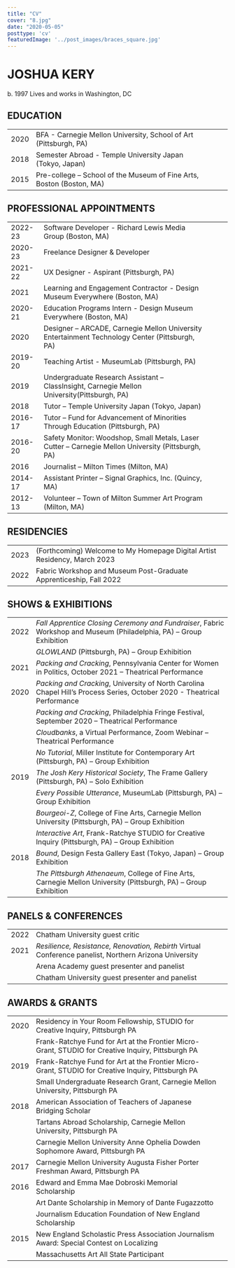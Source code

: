 ```yaml
---
title: "CV"
cover: "8.jpg"
date: "2020-05-05"
posttype: 'cv'
featuredImage: '../post_images/braces_square.jpg'
---
```


# JOSHUA KERY

b. 1997 Lives and works in Washington, DC

##  EDUCATION

|              |                                                              |   |   |   |
|--------------|--------------------------------------------------------------|---|---|---|
| 2020 | BFA - Carnegie Mellon University, School of Art (Pittsburgh, PA)     |   |   |   |
| 2018 | Semester Abroad - Temple University Japan (Tokyo, Japan)             |   |   |   |
| 2015 | Pre-college – School of the Museum of Fine Arts, Boston (Boston, MA) |   |   |   |

##  PROFESSIONAL APPOINTMENTS

|              |                                                                                                    |   |   |   |
|--------------|----------------------------------------------------------------------------------------------------|---|---|---|
| 2022-23 | Software Developer - Richard Lewis Media Group (Boston, MA)                                        |   |   |   |
| 2020-23 | Freelance Designer & Developer                                                                     |   |   |   |
| 2021-22      | UX Designer - Aspirant (Pittsburgh, PA)                                                            |   |   |   |
| 2021         | Learning and Engagement Contractor - Design Museum Everywhere (Boston, MA)                         |   |   |   |
| 2020-21      | Education Programs Intern - Design Museum Everywhere (Boston, MA)                                  |   |   |   |
| 2020         | Designer – ARCADE, Carnegie Mellon University Entertainment Technology Center (Pittsburgh, PA)     |   |   |   |
| 2019-20      | Teaching Artist - MuseumLab (Pittsburgh, PA)                                                       |   |   |   |
| 2019         | Undergraduate Research Assistant – ClassInsight, Carnegie Mellon University(Pittsburgh, PA)        |   |   |   |
| 2018         | Tutor – Temple University Japan (Tokyo, Japan)                                                     |   |   |   |
| 2016-17      | Tutor – Fund for Advancement of Minorities Through Education (Pittsburgh, PA)                      |   |   |   |
| 2016-20      | Safety Monitor: Woodshop, Small Metals, Laser Cutter – Carnegie Mellon University (Pittsburgh, PA) |   |   |   |
| 2016         | Journalist – Milton Times (Milton, MA)                                                             |   |   |   |
| 2014-17      | Assistant Printer – Signal Graphics, Inc. (Quincy, MA)                                             |   |   |   |
| 2012-13      | Volunteer – Town of Milton Summer Art Program (Milton, MA)                                         |   |   |   |

##  RESIDENCIES

|      |                                                                           |   |
|------|---------------------------------------------------------------------------|---|
| 2023 | (Forthcoming) Welcome to My Homepage Digital Artist Residency, March 2023 |   |
| 2022 | Fabric Workshop and Museum Post-Graduate Apprenticeship, Fall 2022        |   |

##  SHOWS & EXHIBITIONS

|      |                                                                                                                          |
| ---- | ------------------------------------------------------------------------------------------------------------------------ |
| 2022 | _Fall Apprentice Closing Ceremony and Fundraiser_, Fabric Workshop and Museum (Philadelphia, PA) – Group Exhibition      |
|      | _GLOWLAND_ (Pittsburgh, PA) – Group Exhibition                                                                           |
| 2021 | _Packing and Cracking_, Pennsylvania Center for Women in Politics, October 2021 – Theatrical Performance                 |
| 2020 | _Packing and Cracking_, University of North Carolina Chapel Hill’s Process Series, October 2020 - Theatrical Performance |
|      | _Packing and Cracking_, Philadelphia Fringe Festival, September 2020 – Theatrical Performance                            |
|      | _Cloudbanks_, a Virtual Performance, Zoom Webinar – Theatrical Performance                                               |
|      | _No Tutorial_, Miller Institute for Contemporary Art (Pittsburgh, PA) – Group Exhibition                                 |
| 2019 | _The Josh Kery Historical Society_, The Frame Gallery (Pittsburgh, PA) – Solo Exhibition                                 |
|      | _Every Possible Utterance_, MuseumLab (Pittsburgh, PA) – Group Exhibition                                                |
|      | _Bourgeoi-Z_, College of Fine Arts, Carnegie Mellon University (Pittsburgh, PA) – Group Exhibition                       |
|      | _Interactive Art_, Frank-Ratchye STUDIO for Creative Inquiry (Pittsburgh, PA) – Group Exhibition                         |
| 2018 | _Bound_, Design Festa Gallery East (Tokyo, Japan) – Group Exhibition                                                     |
|      | _The Pittsburgh Athenaeum_, College of Fine Arts, Carnegie Mellon University (Pittsburgh, PA) – Group Exhibition         |

##  PANELS & CONFERENCES

|      |                                                                                                      |   |
|------|------------------------------------------------------------------------------------------------------|---|
| 2022 | Chatham University guest critic                                                                      |   |
| 2021 | _Resilience, Resistance, Renovation, Rebirth_ Virtual Conference panelist, Northern Arizona University |   |
|      | Arena Academy guest presenter and panelist                                                           |   |
|      | Chatham University guest presenter and panelist                                                      |   |


##  AWARDS & GRANTS

|      |                                                                                                    |   |
|------|----------------------------------------------------------------------------------------------------|---|
| 2020 | Residency in Your Room Fellowship, STUDIO for Creative Inquiry, Pittsburgh PA                      |   |
|      | Frank-Ratchye Fund for Art at the Frontier Micro-Grant, STUDIO for Creative Inquiry, Pittsburgh PA |   |
| 2019 | Frank-Ratchye Fund for Art at the Frontier Micro-Grant, STUDIO for Creative Inquiry, Pittsburgh PA |   |
|      | Small Undergraduate Research Grant, Carnegie Mellon University, Pittsburgh PA                      |   |
| 2018 | American Association of Teachers of Japanese Bridging Scholar                                      |   |
|      | Tartans Abroad Scholarship, Carnegie Mellon University, Pittsburgh PA                              |   |
|      | Carnegie Mellon University Anne Ophelia Dowden Sophomore Award, Pittsburgh PA                      |   |
| 2017 | Carnegie Mellon University Augusta Fisher Porter Freshman Award, Pittsburgh PA                     |   |
| 2016 | Edward and Emma Mae Dobroski Memorial Scholarship                                                  |   |
|      | Art Dante Scholarship in Memory of Dante Fugazzotto                                                |   |
|      | Journalism Education Foundation of New England Scholarship                                         |   |
| 2015 | New England Scholastic Press Association Journalism Award: Special Contest on Localizing           |   |
|      | Massachusetts Art All State Participant                                                            |   |
